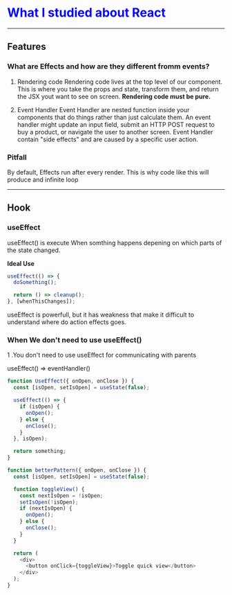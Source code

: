 # <div style="color:blue">What I studied about React</div>

---

## Features

### What are Effects and how are they different fromm events?

1. Rendering code
   Rendering code lives at the top level of our component. This is where you take the props and state, transform them, and return the JSX yout want to see on screen.
   <strong>Rendering code must be pure.</strong>

2. Event Handler
   Event Handler are nested function inside your components that do things rather than just calculate them. An event handler might update an input field, submit an HTTP POST request to buy a product, or navigate the user to another screen. Event Handler contain "side effects" and are caused by a specific user action.

### Pitfall

By default, Effects run after every render. This is why code like this will produce and infinite loop

---

## Hook

### useEffect

useEffect() is execute When somthing happens depening on which parts of the state changed.

<strong>Ideal Use</strong>

```javascript
useEffect(() => {
  doSomething();

  return () => cleanup();
}, [whenThisChanges]);
```

useEffect is powerfull, but it has weakness that make it difficult to understand where do action effects goes.

### When We don't need to use useEffect()

1 .You don't need to use useEffect for communicating with parents

useEffect() => eventHandler()

```javascript
function UseEffect({ onOpen, onClose }) {
  const [isOpen, setIsOpen] = useState(false);

  useEffect(() => {
    if (isOpen) {
      onOpen();
    } else {
      onClose();
    }
  }, isOpen);

  return something;
}

function betterPattern({ onOpen, onClose }) {
  const [isOpen, setIsOpen] = useState(false);

  function toggleView() {
    const nextIsOpen = !isOpen;
    setIsOpen(!isOpen);
    if (nextIsOpen) {
      onOpen();
    } else {
      onClose();
    }
  }

  return (
    <div>
      <button onClick={toggleView}>Toggle quick view</button>
    </div>
  );
}
```
